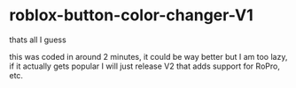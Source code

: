 # roblox-button-color-changer-V1
thats all I guess

this was coded in around 2 minutes, it could be way better but I am too lazy, if it actually gets popular I will just release V2 that adds support for RoPro, etc.
